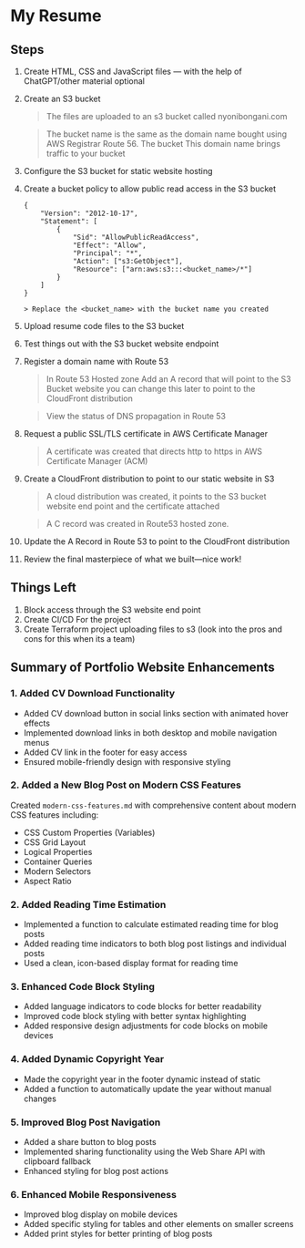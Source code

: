 ﻿# My Resume

## Steps

1.  Create HTML, CSS and JavaScript files — with the help of ChatGPT/other material optional

2.  Create an S3 bucket
    > The files are uploaded to an s3 bucket called nyonibongani.com

    > The bucket name is the same as the domain name bought using AWS Registrar Route 56. The bucket This domain name brings traffic to your bucket
3.  Configure the S3 bucket for static website hosting
4.  Create a bucket policy to allow public read access in the S3 bucket
    ```
    {
        "Version": "2012-10-17",
        "Statement": [
            {
                "Sid": "AllowPublicReadAccess",
                "Effect": "Allow",
                "Principal": "*",
                "Action": ["s3:GetObject"],
                "Resource": ["arn:aws:s3:::<bucket_name>/*"]
            }
        ]
    }
    ```
        > Replace the <bucket_name> with the bucket name you created
5.  Upload resume code files to the S3 bucket
6.  Test things out with the S3 bucket website endpoint
7.  Register a domain name with Route 53
    > In Route 53 Hosted zone Add an A record that will point to the S3 Bucket website you can change this later to point to the CloudFront distribution

    > View the status of DNS propagation in Route 53
8.  Request a public SSL/TLS certificate in AWS Certificate Manager
    > A certificate was created that directs http to https in AWS Certificate Manager (ACM)
9.  Create a CloudFront distribution to point to our static website in S3
    > A cloud distribution was created, it points to the S3 bucket website end point and the certificate attached

    > A C record was created in Route53 hosted zone.
10. Update the A Record in Route 53 to point to the CloudFront distribution
11. Review the final masterpiece of what we built—nice work!

## Things Left

1. Block access through the S3 website end point
2. Create CI/CD For the project
3. Create Terraform project uploading files to s3 (look into the pros and cons for this when its a team)

## Summary of Portfolio Website Enhancements

### 1. Added CV Download Functionality

- Added CV download button in social links section with animated hover effects
- Implemented download links in both desktop and mobile navigation menus
- Added CV link in the footer for easy access
- Ensured mobile-friendly design with responsive styling

### 2. Added a New Blog Post on Modern CSS Features

Created `modern-css-features.md` with comprehensive content about modern CSS features including:
- CSS Custom Properties (Variables)
- CSS Grid Layout
- Logical Properties
- Container Queries
- Modern Selectors
- Aspect Ratio

### 2. Added Reading Time Estimation

- Implemented a function to calculate estimated reading time for blog posts
- Added reading time indicators to both blog post listings and individual posts
- Used a clean, icon-based display format for reading time

### 3. Enhanced Code Block Styling

- Added language indicators to code blocks for better readability
- Improved code block styling with better syntax highlighting
- Added responsive design adjustments for code blocks on mobile devices

### 4. Added Dynamic Copyright Year

- Made the copyright year in the footer dynamic instead of static
- Added a function to automatically update the year without manual changes

### 5. Improved Blog Post Navigation

- Added a share button to blog posts
- Implemented sharing functionality using the Web Share API with clipboard fallback
- Enhanced styling for blog post actions

### 6. Enhanced Mobile Responsiveness

- Improved blog display on mobile devices
- Added specific styling for tables and other elements on smaller screens
- Added print styles for better printing of blog posts
